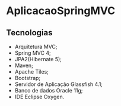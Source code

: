 # AplicacaoSpringMVC

## Tecnologias

* Arquitetura MVC;
* Spring MVC 4;
* JPA2(Hibernate 5);
* Maven;
* Apache Tiles;
* Bootstrap;
* Servidor de Aplicação Glassfish 4.1;
* Banco de dados Oracle 11g;
* IDE Eclipse Oxygen.
